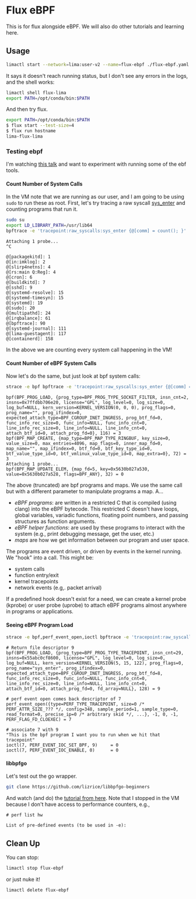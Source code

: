 # Flux eBPF

This is for flux alongside eBPF. We will also do other tutorials and learning here.
 
## Usage

```bash
limactl start --network=lima:user-v2 --name=flux-ebpf ./flux-ebpf.yaml
```

It says it doesn't reach running status, but I don't see any errors in the logs, and the shell works:

```bash
limactl shell flux-lima
export PATH=/opt/conda/bin:$PATH
```

And then try flux.

```bash
export PATH=/opt/conda/bin:$PATH
$ flux start --test-size=4
$ flux run hostname
lima-flux-lima
```

### Testing ebpf

I'm watching [this talk](https://www.youtube.com/watch?v=uBqRv8bDroc) and want to experiment with running some of the ebf tools.

#### Count Number of System Calls

In the VM note that we are running as our user, and I am going to be using `sudo` to run these as root. First, let's try tracing a raw syscall [sys_enter](https://www.kernel.org/doc/Documentation/trace/events.txt) and counting programs that run it.

```bash
sudo su
export LD_LIBRARY_PATH=/usr/lib64
bpftrace -e 'tracepoint:raw_syscalls:sys_enter {@[comm] = count(); }'
```
```console
Attaching 1 probe...
^C

@[packagekitd]: 1
@[in:imklog]: 2
@[slirp4netns]: 4
@[rs:main Q:Reg]: 4
@[cron]: 6
@[buildkitd]: 7
@[sshd]: 9
@[systemd-resolve]: 15
@[systemd-timesyn]: 15
@[systemd]: 19
@[sudo]: 20
@[multipathd]: 24
@[irqbalance]: 61
@[bpftrace]: 90
@[systemd-journal]: 111
@[lima-guestagent]: 117
@[containerd]: 158
```

In the above we are counting every system call happening in the VM!

#### Count Number of eBPF System Calls

Now let's do the same, but just look at bpf system calls:

```bash
strace -e bpf bpftrace -e 'tracepoint:raw_syscalls:sys_enter {@[comm] = count(); }'
```
```console
bpf(BPF_PROG_LOAD, {prog_type=BPF_PROG_TYPE_SOCKET_FILTER, insn_cnt=2, insns=0x7ffdbb706e20, license="GPL", log_level=0, log_size=0, log_buf=NULL, kern_version=KERNEL_VERSION(0, 0, 0), prog_flags=0, prog_name="", prog_ifindex=0, expected_attach_type=BPF_CGROUP_INET_INGRESS, prog_btf_fd=0, func_info_rec_size=0, func_info=NULL, func_info_cnt=0, line_info_rec_size=0, line_info=NULL, line_info_cnt=0, attach_btf_id=0, attach_prog_fd=0}, 116) = 3
bpf(BPF_MAP_CREATE, {map_type=BPF_MAP_TYPE_RINGBUF, key_size=0, value_size=0, max_entries=4096, map_flags=0, inner_map_fd=0, map_name="", map_ifindex=0, btf_fd=0, btf_key_type_id=0, btf_value_type_id=0, btf_vmlinux_value_type_id=0, map_extra=0}, 72) = 3
Attaching 1 probe...
bpf(BPF_MAP_UPDATE_ELEM, {map_fd=5, key=0x5630b027a530, value=0x5630b027a528, flags=BPF_ANY}, 32) = 0
```

The above (truncated) are bpf programs and maps.  We use the same call but with a different parameter to manipulate programs a map. A...

 - *eBPF programs*: are written in a restricted C that is compiled (using clang) into the eBPF bytecode. This restricted C doesn't have loops, global variables, variadic functions, floating point numbers, and passing structures as function arguments.
 - *eBPF helper functions*: are used by these programs to interact with the system (e.g., print debugging message, get the user, etc.)
 - *maps* are how we get information between our program and user space.

The programs are event driven, or driven by events in the kernel running. We "hook" into a call. This might be:

 - system calls 
 - function entry/exit
 - kernel tracepoints
 - network events (e.g,. packet arrival)

If a predefined hook doesn't exist for a need, we can create a kernel probe (kprobe) or user probe (uprobe) to attach eBPF programs almost anywhere in programs or applications.

#### Seeing eBPF Program Load

```bash
strace -e bpf,perf_event_open,ioctl bpftrace -e 'tracepoint:raw_syscalls:sys_enter {@[comm] = count(); }'
```
```
# Return file descriptor 9
bpf(BPF_PROG_LOAD, {prog_type=BPF_PROG_TYPE_TRACEPOINT, insn_cnt=29, insns=0x55abc0cf8600, license="GPL", log_level=0, log_size=0, log_buf=NULL, kern_version=KERNEL_VERSION(5, 15, 122), prog_flags=0, prog_name="sys_enter", prog_ifindex=0, expected_attach_type=BPF_CGROUP_INET_INGRESS, prog_btf_fd=8, func_info_rec_size=0, func_info=NULL, func_info_cnt=0, line_info_rec_size=0, line_info=NULL, line_info_cnt=0, attach_btf_id=0, attach_prog_fd=0, fd_array=NULL}, 128) = 9

# perf event open comes back descriptor of 7
perf_event_open({type=PERF_TYPE_TRACEPOINT, size=0 /* PERF_ATTR_SIZE_??? */, config=348, sample_period=1, sample_type=0, read_format=0, precise_ip=0 /* arbitrary skid */, ...}, -1, 0, -1, PERF_FLAG_FD_CLOEXEC) = 7

# associate 7 with 9
"This is the bpf program I want you to run when we hit that tracepoint"
ioctl(7, PERF_EVENT_IOC_SET_BPF, 9)     = 0
ioctl(7, PERF_EVENT_IOC_ENABLE, 0)      = 0
```
#### libbpfgo

Let's test out the go wrapper.

```bash
git clone https://github.com/lizrice/libbpfgo-beginners
```

And watch (and do) the [tutorial from here](https://youtu.be/uBqRv8bDroc?si=NMtq4T6MT9nJpdYY&t=898). Note that I stopped in the VM because I don't have access to performance counters, e.g.,

```
# perf list hw

List of pre-defined events (to be used in -e):
```

## Clean Up

You can stop:

```bash
limactl stop flux-ebpf
```

or just nuke it!

```bash
limactl delete flux-ebpf
```
